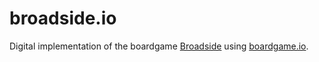 # broadside.io
Digital implementation of the boardgame [Broadside](https://boardgamegeek.com/boardgame/1508/broadside) using [boardgame.io](https://boardgame.io/).


